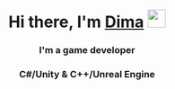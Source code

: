 <h1 align="center">Hi there, I'm <a href="https://www.linkedin.com/in/dzmitryyesipovich/" target="_blank"> Dima</a> <img src="https://github.com/blackcater/blackcater/raw/main/images/Hi.gif" height="32"/></h1>
<h3 align="center"> I'm a game developer</h3>
<h3 align="center"> C#/Unity & C++/Unreal Engine</h3>
<!--
**zmicerskii/zmicerskii** is a ✨ _special_ ✨ repository because its `README.md` (this file) appears on your GitHub profile.
